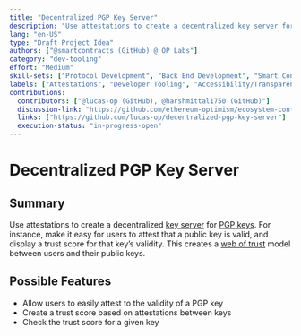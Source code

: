 ```yaml
---
title: "Decentralized PGP Key Server"
description: "Use attestations to create a decentralized key server for PGP keys."
lang: "en-US"
type: "Draft Project Idea"
authors: ["@smartcontracts (GitHub) @ OP Labs"]
category: "dev-tooling"
effort: "Medium"
skill-sets: ["Protocol Development", "Back End Development", "Smart Contract Development"]
labels: ["Attestations", "Developer Tooling", "Accessibility/Transparency"]
contributions:
  contributors: ["@lucas-op (GitHub), @harshmittal1750 (GitHub)"]
  discussion-link: "https://github.com/ethereum-optimism/ecosystem-contributions/discussions/197"
  links: ["https://github.com/lucas-op/decentralized-pgp-key-server"]
  execution-status: "in-progress-open"
---
```


# Decentralized PGP Key Server

## Summary

Use attestations to create a decentralized [key server](<https://en.wikipedia.org/wiki/Key_server_(cryptographic)>) for [PGP keys](https://en.wikipedia.org/wiki/Pretty_Good_Privacy). For instance, make it easy for users to attest that a public key is valid, and display a trust score for that key’s validity. This creates a [web of trust](https://en.wikipedia.org/wiki/Web_of_trust) model between users and their public keys.

## Possible Features

- Allow users to easily attest to the validity of a PGP key
- Create a trust score based on attestations between keys
- Check the trust score for a given key

